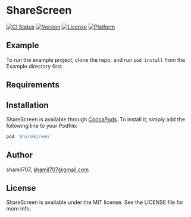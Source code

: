 # ShareScreen

[![CI Status](https://img.shields.io/travis/shamil707/ShareScreen.svg?style=flat)](https://travis-ci.org/shamil707/ShareScreen)
[![Version](https://img.shields.io/cocoapods/v/ShareScreen.svg?style=flat)](https://cocoapods.org/pods/ShareScreen)
[![License](https://img.shields.io/cocoapods/l/ShareScreen.svg?style=flat)](https://cocoapods.org/pods/ShareScreen)
[![Platform](https://img.shields.io/cocoapods/p/ShareScreen.svg?style=flat)](https://cocoapods.org/pods/ShareScreen)

## Example

To run the example project, clone the repo, and run `pod install` from the Example directory first.

## Requirements

## Installation

ShareScreen is available through [CocoaPods](https://cocoapods.org). To install
it, simply add the following line to your Podfile:

```ruby
pod 'ShareScreen'
```

## Author

shamil707, shamil707@gmail.com

## License

ShareScreen is available under the MIT license. See the LICENSE file for more info.

